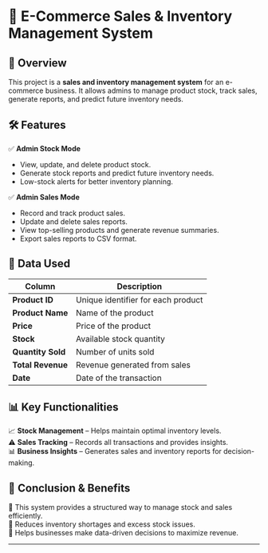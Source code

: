 # 🛒 **E-Commerce Sales & Inventory Management System**  

## 🔎 **Overview**  
This project is a **sales and inventory management system** for an e-commerce business. It allows admins to manage product stock, track sales, generate reports, and predict future inventory needs.  

## 🛠 **Features**  
✅ **Admin Stock Mode**  
   - View, update, and delete product stock.  
   - Generate stock reports and predict future inventory needs.  
   - Low-stock alerts for better inventory planning.  

✅ **Admin Sales Mode**  
   - Record and track product sales.  
   - Update and delete sales reports.  
   - View top-selling products and generate revenue summaries.  
   - Export sales reports to CSV format.  

## 📂 **Data Used**  

| Column         | Description                                  |
|---------------|----------------------------------------------|
| **Product ID**  | Unique identifier for each product        |
| **Product Name** | Name of the product                     |
| **Price**       | Price of the product                     |
| **Stock**       | Available stock quantity                 |
| **Quantity Sold** | Number of units sold                   |
| **Total Revenue** | Revenue generated from sales            |
| **Date**       | Date of the transaction                   |

## 📊 **Key Functionalities**  
📈 **Stock Management** – Helps maintain optimal inventory levels.  
⚠️ **Sales Tracking** – Records all transactions and provides insights.  
📊 **Business Insights** – Generates sales and inventory reports for decision-making.  

## 🎯 **Conclusion & Benefits**  
🚀 This system provides a structured way to manage stock and sales efficiently.  
🔹 Reduces inventory shortages and excess stock issues.  
🔹 Helps businesses make data-driven decisions to maximize revenue.  

---
